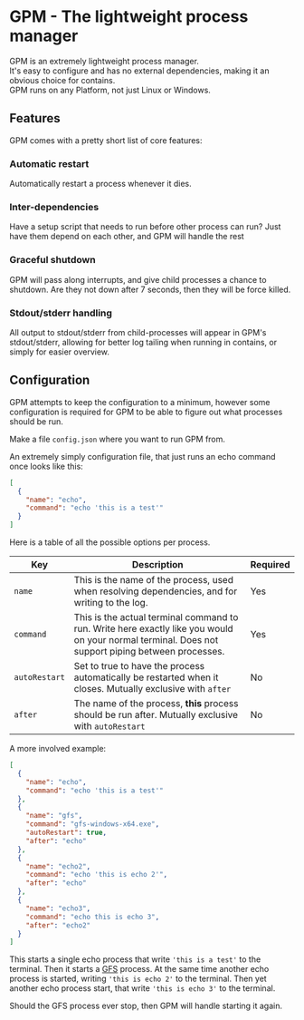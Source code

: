 # GPM - The lightweight process manager
GPM is an extremely lightweight process manager.  
It's easy to configure and has no external dependencies, making it an obvious choice for contains.  
GPM runs on any Platform, not just Linux or Windows. 

## Features
GPM comes with a pretty short list of core features:

### Automatic restart
Automatically restart a process whenever it dies.

### Inter-dependencies
Have a setup script that needs to run before other process can run? 
Just have them depend on each other, and GPM will handle the rest


### Graceful shutdown
GPM will pass along interrupts, and give child processes a chance to shutdown. Are they not down 
after 7 seconds, then they will be force killed. 

### Stdout/stderr handling
All output to stdout/stderr from child-processes will appear in GPM's stdout/stderr, allowing 
for better log tailing when running in contains, or simply for easier overview.

## Configuration
GPM attempts to keep the configuration to a minimum, however some configuration is required for 
GPM to be able to figure out what processes should be run. 

Make a file `config.json` where you want to run GPM from.

An extremely simply configuration file, that just runs an echo command once looks like this:
```json
[
  {
    "name": "echo",
    "command": "echo 'this is a test'"
  }
]
```

Here is a table of all the possible options per process.

|Key|Description|Required|
|------|-----|------|
|`name`|This is the name of the process, used when resolving dependencies, and for writing to the log.|Yes|
|`command`|This is the actual terminal command to run. Write here exactly like you would on your normal terminal. Does not support piping between processes.|Yes|
|`autoRestart`|Set to true to have the process automatically be restarted when it closes. Mutually exclusive with `after`|No|
|`after`|The name of the process, **this** process should be run after. Mutually exclusive with `autoRestart`|No|

A more involved example:
```json
[
  {
    "name": "echo",
    "command": "echo 'this is a test'"
  },
  {
    "name": "gfs",
    "command": "gfs-windows-x64.exe",
    "autoRestart": true,
    "after": "echo"
  },
  {
    "name": "echo2",
    "command": "echo 'this is echo 2'",
    "after": "echo"
  },
  {
    "name": "echo3",
    "command": "echo this is echo 3",
    "after": "echo2"
  }
]
```

This starts a single echo process that write `'this is a test'` to the terminal. 
Then it starts a [GFS](https://github.com/zlepper/gfs) process. 
At the same time another echo process is started, writing `'this is echo 2'` to the terminal.
Then yet another echo process start, that write `'this is echo 3'` to the terminal.

Should the GFS process ever stop, then GPM will handle starting it again. 

